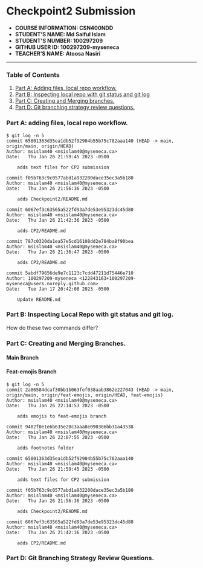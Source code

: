 # Checkpoint2 Submission

- **COURSE INFORMATION: CSN400NDD**
- **STUDENT’S NAME: Md Saiful Islam**
- **STUDENT'S NUMBER: 100297209**
- **GITHUB USER ID: 100297209-myseneca**
- **TEACHER’S NAME: Atoosa Nasiri**

---

### Table of Contents


1. [Part A: Adding files, local repo workflow.](#part-a-adding-files-local-repo-workflow)
2. [Part B: Inspecting local repo with git status and git log](#part-b-inspecting-local-repo-with-git-status-and-git-log)
3. [Part C: Creating and Merging branches.](#part-c-creating-and-merging-branches)
4. [Part D: Git branching strategy review questions.](#part-d-git-branching-strategy-review-questions)


### Part A: adding files, local repo workflow.

```
$ git log -n 5
commit 65801363d35ea1db52f92904b55b75c782aaa140 (HEAD -> main, origin/main, origin/HEAD)
Author: msislam40 <msislam40@myseneca.ca>
Date:   Thu Jan 26 21:59:45 2023 -0500

    adds text files for CP2 submission

commit f05b763c9c0577abd1a932200dace35ec3a5b180
Author: msislam40 <msislam40@myseneca.ca>
Date:   Thu Jan 26 21:56:36 2023 -0500

    adds Checkpoint2/README.md

commit 6067ef3c63565a522fd93a7de53e95323dc45d80
Author: msislam40 <msislam40@myseneca.ca>
Date:   Thu Jan 26 21:42:36 2023 -0500

    adds CP2/README.md

commit 787c0320da1ea57e5cd16108dd2e784ba8f90bea
Author: msislam40 <msislam40@myseneca.ca>
Date:   Thu Jan 26 21:36:47 2023 -0500

    adds CP2/README.md

commit 5abdf79656de9e7c1123c7cdd47211d75446e710
Author: 100297209-myseneca <122843163+100297209-myseneca@users.noreply.github.com>
Date:   Tue Jan 17 20:42:08 2023 -0500

    Update README.md
```

### Part B: Inspecting Local Repo with git status and git log.

How do these two commands differ?


### Part C: Creating and Merging Branches.

#### Main Branch 


#### Feat-emojis Branch


``` 
$ git log -n 5
commit 2a86584dcaf30bb1b063fef038aab3862e227043 (HEAD -> main, origin/main, origin/feat-emojis, origin/HEAD, feat-emojis)
Author: msislam40 <msislam40@myseneca.ca>
Date:   Thu Jan 26 22:14:53 2023 -0500

    adds emojis to feat-emojis branch

commit 9402f0e1e6b635e20c3aaa8e090386bb31a43538
Author: msislam40 <msislam40@myseneca.ca>
Date:   Thu Jan 26 22:07:55 2023 -0500

    adds footnotes folder

commit 65801363d35ea1db52f92904b55b75c782aaa140
Author: msislam40 <msislam40@myseneca.ca>
Date:   Thu Jan 26 21:59:45 2023 -0500

    adds text files for CP2 submission

commit f05b763c9c0577abd1a932200dace35ec3a5b180
Author: msislam40 <msislam40@myseneca.ca>
Date:   Thu Jan 26 21:56:36 2023 -0500

    adds Checkpoint2/README.md

commit 6067ef3c63565a522fd93a7de53e95323dc45d80
Author: msislam40 <msislam40@myseneca.ca>
Date:   Thu Jan 26 21:42:36 2023 -0500

    adds CP2/README.md
```

### Part D: Git Branching Strategy Review Questions.
